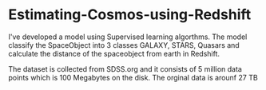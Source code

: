 # Estimating-Cosmos-using-Redshift

I've developed a model using Supervised learning algorthms. The model classify the SpaceObject into 3 classes GALAXY, STARS, Quasars and
calculate the distance of the spaceobject from earth in Redshift. 

The dataset is collected from SDSS.org and it consists of 5 million data points which is 100 Megabytes on the disk. The orginal data is arounf 27 TB
